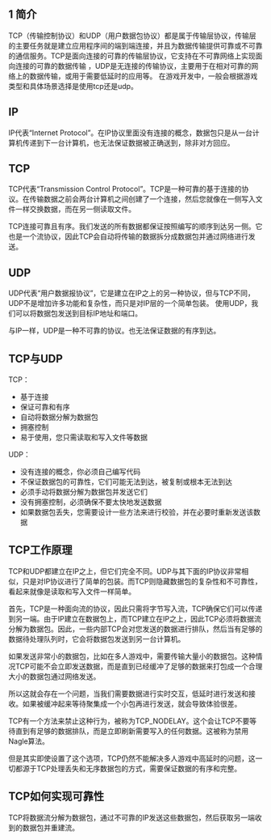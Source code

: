 ## 1 简介

TCP（传输控制协议）和UDP（用户数据包协议）都是属于传输层协议，传输层的主要任务就是建立应用程序间的端到端连接，并且为数据传输提供可靠或不可靠的通信服务。TCP是面向连接的可靠的传输层协议，它支持在不可靠网络上实现面向连接的可靠的数据传输 ，UDP是无连接的传输协议，主要用于在相对可靠的网络上的数据传输，或用于需要低延时的应用等。
在游戏开发中，一般会根据游戏类型和具体场景选择是使用tcp还是udp。

## IP
IP代表“Internet Protocol”。在IP协议里面没有连接的概念，数据包只是从一台计算机传递到下一台计算机，也无法保证数据被正确送到，除非对方回应。

## TCP

TCP代表“Transmission Control Protocol”。TCP是一种可靠的基于连接的协议。在传输数据之前会两台计算机之间创建了一个连接，然后您就像在一侧写入文件一样交换数据，而在另一侧读取文件。
   
TCP连接可靠且有序。我们发送的所有数据都保证按照编写的顺序到达另一侧。它也是一个流协议，因此TCP会自动将传输的数据拆分成数据包并通过网络进行发送。


## UDP
UDP代表“用户数据报协议”，它是建立在IP之上的另一种协议，但与TCP不同，UDP不是增加许多功能和复杂性，而只是对IP层的一个简单包装。
使用UDP，我们可以将数据包发送到目标IP地址和端口。

与IP一样，UDP是一种不可靠的协议。也无法保证数据的有序到达。

## TCP与UDP

TCP：
- 基于连接
- 保证可靠和有序
- 自动将数据分解为数据包
- 拥塞控制
- 易于使用，您只需读取和写入文件等数据

UDP：
- 没有连接的概念，你必须自己编写代码
- 不保证数据包的可靠性，它们可能无法到达，被复制或根本无法到达
- 必须手动将数据分解为数据包并发送它们
- 没有拥塞控制，必须确保不要太快地发送数据
- 如果数据包丢失，您需要设计一些方法来进行校验，并在必要时重新发送该数据


## TCP工作原理
TCP和UDP都建立在IP之上，但它们完全不同。UDP与其下面的IP协议非常相似，只是对IP协议进行了简单的包装。而TCP则隐藏数据包的复杂性和不可靠性，看起来就像是读取和写入文件一样简单。

首先，TCP是一种面向流的协议，因此只需将字节写入流，TCP确保它们可以传递到另一端。由于IP建立在数据包上，而TCP建立在IP之上，因此TCP必须将数据流分解为数据包。因此，一些内部TCP会对您发送的数据进行排队，然后当有足够的数据待处理队列时，它会将数据包发送到另一台计算机。

如果发送非常小的数据包，比如在多人游戏中，需要传输大量小的数据包。这种情况TCP可能不会立即发送数据，而是直到已经缓冲了足够的数据来打包成一个合理大小的数据包通过网络发送。

所以这就会存在一个问题，当我们需要数据进行实时交互，低延时进行发送和接收。如果被缓冲起来等待聚集成一个小包再进行发送，就会导致体验很差。

TCP有一个方法来禁止这种行为，被称为TCP_NODELAY。这个会让TCP不要等待直到有足够的数据排队，而是立即刷新需要写入的任何数据。这被称为禁用Nagle算法。

但是其实即使设置了这个选项，TCP仍然不能解决多人游戏中高延时的问题，这一切都源于TCP处理丢失和无序数据包的方式，需要保证数据的有序和完整。

## TCP如何实现可靠性

TCP将数据流分解为数据包，通过不可靠的IP发送这些数据包，然后获取另一端收到的数据包并重建流。

